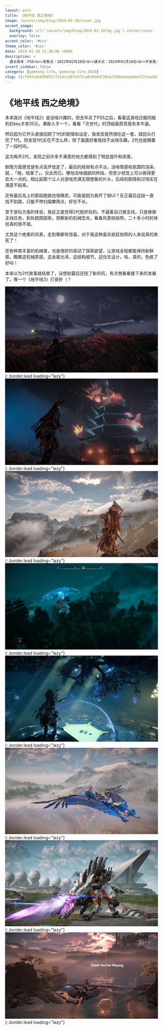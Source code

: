 ```yaml
---
layout: post
title: 《地平线 西之绝境》
image: /assets/img/blog/2024-01-10/cover.jpg
accent_image: 
  background: url('/assets/img/blog/2024-01-10/bg.jpg') center/cover
  overlay: false
accent_color: '#ccc'
theme_color: '#ccc'
date: 2024-01-10 21:30:00 +0800
description: >
  通关版本：PS5<br>发售日：2022年02月18日<br>通关日：2024年01月10日<br>开发商：Guerrilla Games<br>发行商：SIE
invert_sidebar: false
category: [gameing-life, gameing-life-2024]
slug: 32cf9dfade699d5517214ccd0fa972ca0c060d728aaf290eeeaad4e4f2faaa56
---
```


# 《地平线 西之绝境》

本来我对《地平线2》是没啥兴趣的，但去年买了PS5之后，看着这游戏日服同捆机的key才卖35元，果断入手一个，看看「次世代」的顶级画质究竟有多牛逼。

然后因为它开头直接回顾了1代的剧情和设定，我发现竟然很吃这一套，就回头打完了1代。但发现1代实在不怎么样，除了画面好看我找不出啥乐趣，2代也就搁置了一段时间。

这次再开2代，发现之前许多不满意的地方都得到了明显提升和改善。

剧情方面感觉是有点高开低走了，最后的结局有点平淡，没啥情感和氛围的渲染，就...「哦，结束了」，仅此而已。哪怕没啥细腻的桥段，但至少视觉上可以做得更宏大一点的。相比起那个让人对游戏充满无限想象的片头，后续的剧情和过场实在满意不起来。

还有最后岛上的那段跑路也很痛苦，可能是因为我开了弱UI？反正最后这段一直找不到路，只能不停扫描攀爬点，好在不长。

至于游玩方面的体验，我反正是觉得2代挺好玩的。不逼着自己做支线，只是做做主线任务，到处跑图探索，观察新的机械恐龙，看看风景拍拍照，二十多小时的体验真的很不错。

尤其这个绝美的风景，走到哪都有惊喜，对于我这种喜欢疯狂拍照的人来说真的爽死了！

还有种类丰富的机械兽，也是很好的驱动了探索欲望，让游戏全程都能保持新鲜感。瞧瞧这机械质感，这金属光泽，这结构细节，这仿生设计，哇，真的，色疯了好吗！

本来以为2代故事就结束了，没想到最后还挖了新的坑，有点想看看接下来的发展了。等一个《地平线3》打骨折（？

![](/assets/img/blog/2024-01-10/1.jpg){:.border.lead loading="lazy"}
![](/assets/img/blog/2024-01-10/2.jpg){:.border.lead loading="lazy"}
![](/assets/img/blog/2024-01-10/3.jpg){:.border.lead loading="lazy"}
![](/assets/img/blog/2024-01-10/4.jpg){:.border.lead loading="lazy"}
![](/assets/img/blog/2024-01-10/5.jpg){:.border.lead loading="lazy"}
![](/assets/img/blog/2024-01-10/6.jpg){:.border.lead loading="lazy"}
![](/assets/img/blog/2024-01-10/7.jpg){:.border.lead loading="lazy"}
![](/assets/img/blog/2024-01-10/8.jpg){:.border.lead loading="lazy"}